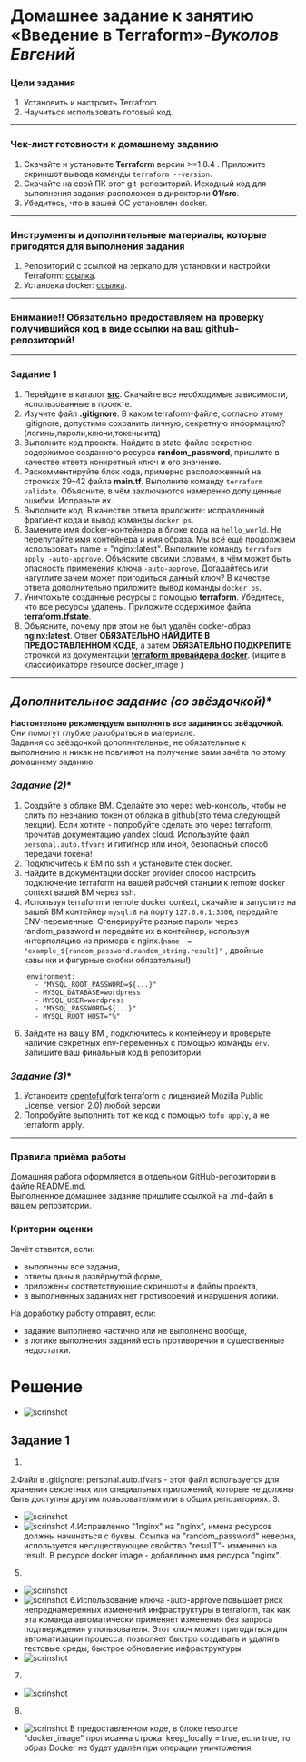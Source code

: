 # **Домашнее задание к занятию «Введение в Terraform»**-***Вуколов Евгений***
 
### **Цели задания**
 
1. Установить и настроить Terrafrom.
2. Научиться использовать готовый код.
 
------
 
### **Чек-лист готовности к домашнему заданию**
 
1. Скачайте и установите **Terraform** версии >=1.8.4 . Приложите скриншот вывода команды ```terraform --version```.
2. Скачайте на свой ПК этот git-репозиторий. Исходный код для выполнения задания расположен в директории **01/src**.
3. Убедитесь, что в вашей ОС установлен docker.
 
------
 
### **Инструменты и дополнительные материалы, которые пригодятся для выполнения задания**
 
1. Репозиторий с ссылкой на зеркало для установки и настройки Terraform: [ссылка](https://github.com/netology-code/devops-materials).
2. Установка docker: [ссылка](https://docs.docker.com/engine/install/ubuntu/).
------
### **Внимание!! Обязательно предоставляем на проверку получившийся код в виде ссылки на ваш github-репозиторий!**
------
 
### **Задание 1**
 
1. Перейдите в каталог [**src**](https://github.com/netology-code/ter-homeworks/tree/main/01/src). Скачайте все необходимые зависимости, использованные в проекте.
2. Изучите файл **.gitignore**. В каком terraform-файле, согласно этому .gitignore, допустимо сохранить личную, секретную информацию?(логины,пароли,ключи,токены итд)
3. Выполните код проекта. Найдите  в state-файле секретное содержимое созданного ресурса **random_password**, пришлите в качестве ответа конкретный ключ и его значение.
4. Раскомментируйте блок кода, примерно расположенный на строчках 29–42 файла **main.tf**.
Выполните команду ```terraform validate```. Объясните, в чём заключаются намеренно допущенные ошибки. Исправьте их.
5. Выполните код. В качестве ответа приложите: исправленный фрагмент кода и вывод команды ```docker ps```.
6. Замените имя docker-контейнера в блоке кода на ```hello_world```. Не перепутайте имя контейнера и имя образа. Мы всё ещё продолжаем использовать name = "nginx:latest". Выполните команду ```terraform apply -auto-approve```.
Объясните своими словами, в чём может быть опасность применения ключа  ```-auto-approve```. Догадайтесь или нагуглите зачем может пригодиться данный ключ? В качестве ответа дополнительно приложите вывод команды ```docker ps```.
8. Уничтожьте созданные ресурсы с помощью **terraform**. Убедитесь, что все ресурсы удалены. Приложите содержимое файла **terraform.tfstate**.
9. Объясните, почему при этом не был удалён docker-образ **nginx:latest**. Ответ **ОБЯЗАТЕЛЬНО НАЙДИТЕ В ПРЕДОСТАВЛЕННОМ КОДЕ**, а затем **ОБЯЗАТЕЛЬНО ПОДКРЕПИТЕ** строчкой из документации [**terraform провайдера docker**](https://docs.comcloud.xyz/providers/kreuzwerker/docker/latest/docs). (ищите в классификаторе resource docker_image )
 
 
------
 
## **Дополнительное задание (со звёздочкой*)**
 
**Настоятельно рекомендуем выполнять все задания со звёздочкой.** Они помогут глубже разобраться в материале.   
Задания со звёздочкой дополнительные, не обязательные к выполнению и никак не повлияют на получение вами зачёта по этому домашнему заданию.
 
### **Задание (2*)**
 
1. Создайте в облаке ВМ. Сделайте это через web-консоль, чтобы не слить по незнанию токен от облака в github(это тема следующей лекции). Если хотите - попробуйте сделать это через terraform, прочитав документацию yandex cloud. Используйте файл ```personal.auto.tfvars``` и гитигнор или иной, безопасный способ передачи токена!
2. Подключитесь к ВМ по ssh и установите стек docker.
3. Найдите в документации docker provider способ настроить подключение terraform на вашей рабочей станции к remote docker context вашей ВМ через ssh.
4. Используя terraform и  remote docker context, скачайте и запустите на вашей ВМ контейнер ```mysql:8``` на порту ```127.0.0.1:3306```, передайте ENV-переменные. Сгенерируйте разные пароли через random_password и передайте их в контейнер, используя интерполяцию из примера с nginx.(```name  = "example_${random_password.random_string.result}"```  , двойные кавычки и фигурные скобки обязательны!)
```
    environment:
      - "MYSQL_ROOT_PASSWORD=${...}"
      - MYSQL_DATABASE=wordpress
      - MYSQL_USER=wordpress
      - "MYSQL_PASSWORD=${...}"
      - MYSQL_ROOT_HOST="%"
```
 
6. Зайдите на вашу ВМ , подключитесь к контейнеру и проверьте наличие секретных env-переменных с помощью команды ```env```. Запишите ваш финальный код в репозиторий.
 
### **Задание (3*)**
1. Установите [opentofu](https://opentofu.org/)(fork terraform с лицензией Mozilla Public License, version 2.0) любой версии
2. Попробуйте выполнить тот же код с помощью ```tofu apply```, а не terraform apply.
------
 
### **Правила приёма работы**
 
Домашняя работа оформляется в отдельном GitHub-репозитории в файле README.md.   
Выполненное домашнее задание пришлите ссылкой на .md-файл в вашем репозитории.
 
### **Критерии оценки**
 
Зачёт ставится, если:
 
* выполнены все задания,
* ответы даны в развёрнутой форме,
* приложены соответствующие скриншоты и файлы проекта,
* в выполненных заданиях нет противоречий и нарушения логики.
 
На доработку работу отправят, если:
 
* задание выполнено частично или не выполнено вообще,
* в логике выполнения заданий есть противоречия и существенные недостатки.



# **Решение**

- ![scrinshot](https://github.com/Evgenii-379/ter-homeworks-01-hw-01.md/blob/main/Снимок%20экрана%202024-11-06%20142328.png)

## **Задание 1**

1.
2.Файл в .gitignore: personal.auto.tfvars - этот файл используется для хранения секретных или специальных приложений, которые не должны быть доступны другим пользователям или в общих репозиториях.
3.
- ![scrinshot](https://github.com/Evgenii-379/ter-homeworks-01-hw-01.md/blob/main/Снимок%20экрана%202024-11-07%20231747.png)
- ![scrinshot](https://github.com/Evgenii-379/ter-homeworks-01-hw-01.md/blob/main/Снимок%20экрана%202024-11-07%20231828.png)
4.Исправленно "1nginx" на "nginx", имена ресурсов должны начинаться с буквы. Ссылка на "random_password" неверна, используется несуществующее свойство "resuLT"- изменено на result. 
В ресурсе docker image - добавленно имя ресурса "nginx". 
5.
- ![scrinshot](https://github.com/Evgenii-379/ter-homeworks-01-hw-01.md/blob/main/Снимок%20экрана%202024-11-07%20213452.png)
- ![scrinshot](https://github.com/Evgenii-379/ter-homeworks-01-hw-01.md/blob/main/Снимок%20экрана%202024-11-07%20232059.png)
6.Использование ключа -auto-approve повышает риск непреднамеренных изменений инфраструктуры в terraform, так как эта команда автоматически применяет изменения без запроса подтверждения у пользователя.
Этот ключ может пригодиться для автоматизации процесса, позволяет быстро создавать и удалять тестовые среды, быстрое обновление инфраструктуры.
- ![scrinshot](https://github.com/Evgenii-379/ter-homeworks-01-hw-01.md/blob/main/Снимок%20экрана%202024-11-07%20232913.png)
7.
- ![scrinshot](https://github.com/Evgenii-379/ter-homeworks-01-hw-01.md/blob/main/Снимок%20экрана%202024-11-07%20233422.png)
8.
- ![scrinshot](https://github.com/Evgenii-379/ter-homeworks-01-hw-01.md/blob/main/Снимок%20экрана%202024-11-07%20234914.png)
В предоставленном коде, в блоке resource "docker_image" прописанна строка:
keep_locally = true, если true, то образ Docker не будет удалён при операции уничтожения. 
